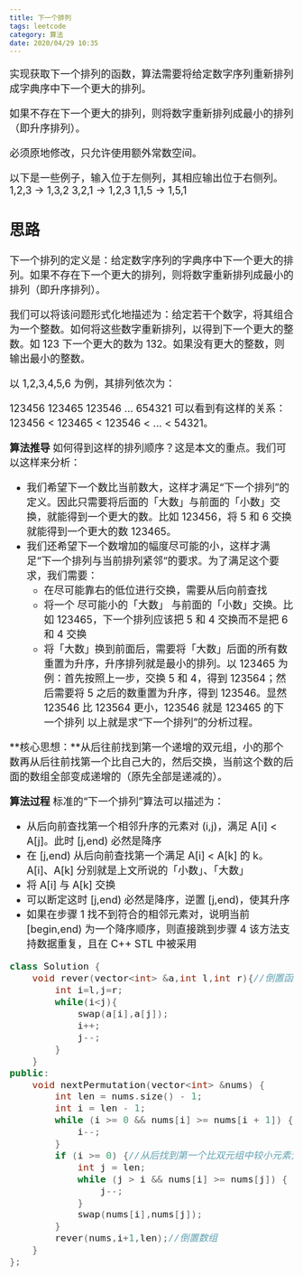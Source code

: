 ```yaml
---
title: 下一个排列
tags: leetcode
category: 算法
date: 2020/04/29 10:35
---
```


<font size=4>

实现获取下一个排列的函数，算法需要将给定数字序列重新排列成字典序中下一个更大的排列。

如果不存在下一个更大的排列，则将数字重新排列成最小的排列（即升序排列）。

必须原地修改，只允许使用额外常数空间。

以下是一些例子，输入位于左侧列，其相应输出位于右侧列。
1,2,3 → 1,3,2
3,2,1 → 1,2,3
1,1,5 → 1,5,1

## 思路

下一个排列的定义是：给定数字序列的字典序中下一个更大的排列。如果不存在下一个更大的排列，则将数字重新排列成最小的排列（即升序排列）。

我们可以将该问题形式化地描述为：给定若干个数字，将其组合为一个整数。如何将这些数字重新排列，以得到下一个更大的整数。如 123 下一个更大的数为 132。如果没有更大的整数，则输出最小的整数。

以 1,2,3,4,5,6 为例，其排列依次为：

123456
123465
123546
...
654321
可以看到有这样的关系：123456 < 123465 < 123546 < ... < 54321。

**算法推导**
如何得到这样的排列顺序？这是本文的重点。我们可以这样来分析：

- 我们希望下一个数比当前数大，这样才满足“下一个排列”的定义。因此只需要将后面的「大数」与前面的「小数」交换，就能得到一个更大的数。比如 123456，将 5 和 6 交换就能得到一个更大的数 123465。
- 我们还希望下一个数增加的幅度尽可能的小，这样才满足“下一个排列与当前排列紧邻“的要求。为了满足这个要求，我们需要：
  - 在尽可能靠右的低位进行交换，需要从后向前查找
  - 将一个 尽可能小的「大数」 与前面的「小数」交换。比如 123465，下一个排列应该把 5 和 4 交换而不是把 6 和 4 交换
  - 将「大数」换到前面后，需要将「大数」后面的所有数重置为升序，升序排列就是最小的排列。以 123465 为例：首先按照上一步，交换 5 和 4，得到 123564；然后需要将 5 之后的数重置为升序，得到 123546。显然 123546 比 123564 更小，123546 就是 123465 的下一个排列
    以上就是求“下一个排列”的分析过程。

**核心思想：**从后往前找到第一个递增的双元组，小的那个数再从后往前找第一个比自己大的，然后交换，当前这个数的后面的数组全部变成递增的（原先全部是递减的）。

**算法过程**
标准的“下一个排列”算法可以描述为：

- 从后向前查找第一个相邻升序的元素对 (i,j)，满足 A[i] < A[j]。此时 [j,end) 必然是降序
- 在 [j,end) 从后向前查找第一个满足 A[i] < A[k] 的 k。A[i]、A[k] 分别就是上文所说的「小数」、「大数」
- 将 A[i] 与 A[k] 交换
- 可以断定这时 [j,end) 必然是降序，逆置 [j,end)，使其升序
- 如果在步骤 1 找不到符合的相邻元素对，说明当前 [begin,end) 为一个降序顺序，则直接跳到步骤 4
  该方法支持数据重复，且在 C++ STL 中被采用

```c++
class Solution {
    void rever(vector<int> &a,int l,int r){//倒置函数中的元素
        int i=l,j=r;
        while(i<j){
            swap(a[i],a[j]);
            i++;
            j--;
        }
    }
public:
    void nextPermutation(vector<int> &nums) {
        int len = nums.size() - 1;
        int i = len - 1;
        while (i >= 0 && nums[i] >= nums[i + 1]) {//找到最后一个递增的双元组
            i--;
        }
        if (i >= 0) {//从后找到第一个比双元组中较小元素大的元素并交换
            int j = len;
            while (j > i && nums[i] >= nums[j]) {
                j--;
            }
            swap(nums[i],nums[j]);
        }
        rever(nums,i+1,len);//倒置数组
    }
};
```

